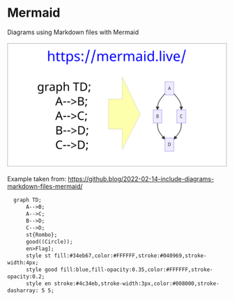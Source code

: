 # Mermaid
Diagrams using Markdown files with Mermaid<br>
<br>
<img src="/img/mermaid-diagrams.png" alt="Mermaid diagram"><br>
<br>
Example taken from: https://github.blog/2022-02-14-include-diagrams-markdown-files-mermaid/
<br>
```mermaid
  graph TD;
      A-->B;
      A-->C;
      B-->D;
      C-->D;
      st{Rombo};
      good((Circle));
      en>Flag];
      style st fill:#34eb67,color:#FFFFFF,stroke:#040969,stroke-width:4px;
      style good fill:blue,fill-opacity:0.35,color:#FFFFFF,stroke-opacity:0.2;
      style en stroke:#4c34eb,stroke-width:3px,color:#008000,stroke-dasharray: 5 5;
      
      
```



